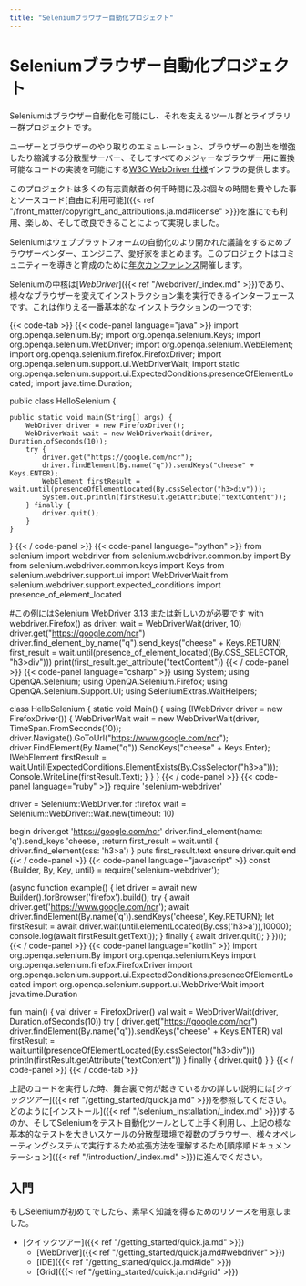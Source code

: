 ```yaml
---
title: "Seleniumブラウザー自動化プロジェクト"
---
```


# Seleniumブラウザー自動化プロジェクト

Seleniumはブラウザー自動化を可能にし、それを支えるツール群とライブラリー群プロジェクトです。

ユーザーとブラウザーのやり取りのエミュレーション、ブラウザーの割当を増強したり縮減する分散型サーバー、そしてすべてのメジャーなブラウザー用に置換可能なコードの実装を可能にする[W3C WebDriver 仕様](//www.w3.org/TR/webdriver/)インフラの提供します。

このプロジェクトは多くの有志貢献者の何千時間に及ぶ個々の時間を費やした事とソースコード[自由に利用可能]({{< ref "/front_matter/copyright_and_attributions.ja.md#license" >}})を誰にでも利用、楽しめ、そして改良できることによって実現しました。

Seleniumはウェブプラットフォームの自動化のより開かれた議論をするためブラウザーベンダー、エンジニア、愛好家をまとめます。このプロジェクトはコミュニティーを導きと育成のために[年次カンファレンス](//seleniumconf.com/)開催します。

Seleniumの中核は[_WebDriver_]({{< ref "/webdriver/_index.md" >}})であり、様々なブラウザーを変えてインストラクション集を実行できるインターフェースです。これは作りえる一番基本的な
インストラクションの一つです:

{{< code-tab >}}
  {{< code-panel language="java" >}}
import org.openqa.selenium.By;
import org.openqa.selenium.Keys;
import org.openqa.selenium.WebDriver;
import org.openqa.selenium.WebElement;
import org.openqa.selenium.firefox.FirefoxDriver;
import org.openqa.selenium.support.ui.WebDriverWait;
import static org.openqa.selenium.support.ui.ExpectedConditions.presenceOfElementLocated;
import java.time.Duration;

public class HelloSelenium {

    public static void main(String[] args) {
        WebDriver driver = new FirefoxDriver();
        WebDriverWait wait = new WebDriverWait(driver, Duration.ofSeconds(10));
        try {
            driver.get("https://google.com/ncr");
            driver.findElement(By.name("q")).sendKeys("cheese" + Keys.ENTER);
            WebElement firstResult = wait.until(presenceOfElementLocated(By.cssSelector("h3>div")));
            System.out.println(firstResult.getAttribute("textContent"));
        } finally {
            driver.quit();
        }
    }
}
  {{< / code-panel >}}
  {{< code-panel language="python" >}}
from selenium import webdriver
from selenium.webdriver.common.by import By
from selenium.webdriver.common.keys import Keys
from selenium.webdriver.support.ui import WebDriverWait
from selenium.webdriver.support.expected_conditions import presence_of_element_located

#この例にはSelenium WebDriver 3.13 または新しいのが必要です
with webdriver.Firefox() as driver:
    wait = WebDriverWait(driver, 10)
    driver.get("https://google.com/ncr")
    driver.find_element_by_name("q").send_keys("cheese" + Keys.RETURN)
    first_result = wait.until(presence_of_element_located((By.CSS_SELECTOR, "h3>div")))
    print(first_result.get_attribute("textContent"))
  {{< / code-panel >}}
  {{< code-panel language="csharp" >}}
using System;
using OpenQA.Selenium;
using OpenQA.Selenium.Firefox;
using OpenQA.Selenium.Support.UI;
using SeleniumExtras.WaitHelpers;

class HelloSelenium
{
    static void Main()
    {
        using (IWebDriver driver = new FirefoxDriver())
        {
            WebDriverWait wait = new WebDriverWait(driver, TimeSpan.FromSeconds(10));
            driver.Navigate().GoToUrl("https://www.google.com/ncr");
            driver.FindElement(By.Name("q")).SendKeys("cheese" + Keys.Enter);
            IWebElement firstResult = wait.Until(ExpectedConditions.ElementExists(By.CssSelector("h3>a")));
            Console.WriteLine(firstResult.Text);
        }
    }
}
  {{< / code-panel >}}
  {{< code-panel language="ruby" >}}
require 'selenium-webdriver'

driver = Selenium::WebDriver.for :firefox
wait = Selenium::WebDriver::Wait.new(timeout: 10)

begin
  driver.get 'https://google.com/ncr'
  driver.find_element(name: 'q').send_keys 'cheese', :return
  first_result = wait.until { driver.find_element(css: 'h3>a') }
  puts first_result.text
ensure
  driver.quit
end
  {{< / code-panel >}}
  {{< code-panel language="javascript" >}}
const {Builder, By, Key, until} = require('selenium-webdriver');

(async function example() {
    let driver = await new Builder().forBrowser('firefox').build();
    try {
        await driver.get('https://www.google.com/ncr');
        await driver.findElement(By.name('q')).sendKeys('cheese', Key.RETURN);
        let firstResult = await driver.wait(until.elementLocated(By.css('h3>a')),10000);
        console.log(await firstResult.getText());
    } finally {
        await driver.quit();
    }
})();
  {{< / code-panel >}}
  {{< code-panel language="kotlin" >}}
import org.openqa.selenium.By
import org.openqa.selenium.Keys
import org.openqa.selenium.firefox.FirefoxDriver
import org.openqa.selenium.support.ui.ExpectedConditions.presenceOfElementLocated
import org.openqa.selenium.support.ui.WebDriverWait
import java.time.Duration

fun main() {
    val driver = FirefoxDriver()
    val wait = WebDriverWait(driver, Duration.ofSeconds(10))
    try {
        driver.get("https://google.com/ncr")
        driver.findElement(By.name("q")).sendKeys("cheese" + Keys.ENTER)
        val firstResult = wait.until(presenceOfElementLocated(By.cssSelector("h3>div")))
        println(firstResult.getAttribute("textContent"))
    } finally {
        driver.quit()
    }
}
  {{< / code-panel >}}
{{< / code-tab >}}


上記のコードを実行した時、舞台裏で何が起きているかの詳しい説明には[_クイックツアー_]({{< ref "/getting_started/quick.ja.md" >}})を参照してください。
どのように[インストール]({{< ref "/selenium_installation/_index.md" >}})するのか、そしてSeleniumをテスト自動化ツールとして上手く利用し、上記の様な基本的なテストを大きいスケールの分散型環境で複数のブラウザー、様々オペレーティングシステムで実行するため拡張方法を理解するため[順序順ドキュメンテーション]({{< ref "/introduction/_index.md" >}})に進んでください。

## 入門

もしSeleniumが初めてでしたら、素早く知識を得るためのリソースを用意しました。

* [クイックツアー]({{< ref "/getting_started/quick.ja.md" >}})
  * [WebDriver]({{< ref "/getting_started/quick.ja.md#webdriver" >}})
  * [IDE]({{< ref "/getting_started/quick.ja.md#ide" >}})
  * [Grid]({{< ref "/getting_started/quick.ja.md#grid" >}})
